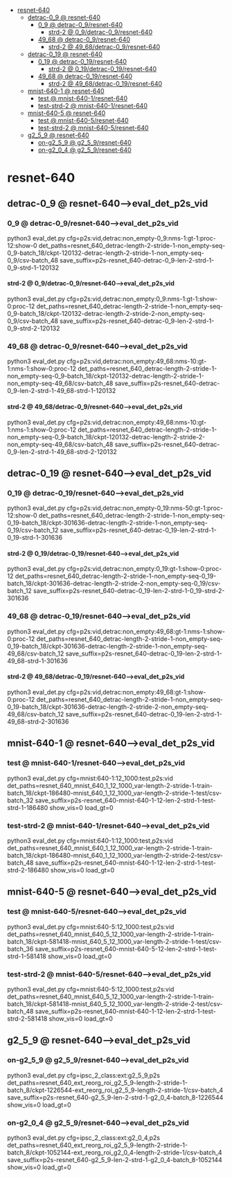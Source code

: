 <!-- MarkdownTOC -->

- [resnet-640](#resnet_64_0_)
    - [detrac-0_9       @ resnet-640](#detrac_0_9___resnet_640_)
        - [0_9       @ detrac-0_9/resnet-640](#0_9___detrac_0_9_resnet_64_0_)
            - [strd-2       @ 0_9/detrac-0_9/resnet-640](#strd_2___0_9_detrac_0_9_resnet_64_0_)
        - [49_68       @ detrac-0_9/resnet-640](#49_68___detrac_0_9_resnet_64_0_)
            - [strd-2       @ 49_68/detrac-0_9/resnet-640](#strd_2___49_68_detrac_0_9_resnet_64_0_)
    - [detrac-0_19       @ resnet-640](#detrac_0_19___resnet_640_)
        - [0_19       @ detrac-0_19/resnet-640](#0_19___detrac_0_19_resnet_640_)
            - [strd-2       @ 0_19/detrac-0_19/resnet-640](#strd_2___0_19_detrac_0_19_resnet_64_0_)
        - [49_68       @ detrac-0_19/resnet-640](#49_68___detrac_0_19_resnet_640_)
            - [strd-2       @ 49_68/detrac-0_19/resnet-640](#strd_2___49_68_detrac_0_19_resnet_640_)
    - [mnist-640-1       @ resnet-640](#mnist_640_1___resnet_640_)
        - [test       @ mnist-640-1/resnet-640](#test___mnist_640_1_resnet_640_)
        - [test-strd-2       @ mnist-640-1/resnet-640](#test_strd_2___mnist_640_1_resnet_640_)
    - [mnist-640-5       @ resnet-640](#mnist_640_5___resnet_640_)
        - [test       @ mnist-640-5/resnet-640](#test___mnist_640_5_resnet_640_)
        - [test-strd-2       @ mnist-640-5/resnet-640](#test_strd_2___mnist_640_5_resnet_640_)
    - [g2_5_9       @ resnet-640](#g2_5_9___resnet_640_)
        - [on-g2_5_9       @ g2_5_9/resnet-640](#on_g2_5_9___g2_5_9_resnet_64_0_)
        - [on-g2_0_4       @ g2_5_9/resnet-640](#on_g2_0_4___g2_5_9_resnet_64_0_)

<!-- /MarkdownTOC -->

<a id="resnet_64_0_"></a>
# resnet-640
<a id="detrac_0_9___resnet_640_"></a>
## detrac-0_9       @ resnet-640-->eval_det_p2s_vid
<a id="49_68___detrac_0_9_resnet_640_vi_d_"></a>
<a id="0_9___detrac_0_9_resnet_64_0_"></a>
### 0_9       @ detrac-0_9/resnet-640-->eval_det_p2s_vid
python3 eval_det.py cfg=p2s:vid,detrac:non_empty-0_9:nms-1:gt-1:proc-12:show-0 det_paths=resnet_640_detrac-length-2-stride-1-non_empty-seq-0_9-batch_18/ckpt-120132-detrac-length-2-stride-1-non_empty-seq-0_9/csv-batch_48 save_suffix=p2s-resnet_640-detrac-0_9-len-2-strd-1-0_9-strd-1-120132
<a id="strd_2___0_9_detrac_0_9_resnet_64_0_"></a>
#### strd-2       @ 0_9/detrac-0_9/resnet-640-->eval_det_p2s_vid
python3 eval_det.py cfg=p2s:vid,detrac:non_empty:0_9:nms-1:gt-1:show-0:proc-12 det_paths=resnet_640_detrac-length-2-stride-1-non_empty-seq-0_9-batch_18/ckpt-120132-detrac-length-2-stride-2-non_empty-seq-0_9/csv-batch_48 save_suffix=p2s-resnet_640-detrac-0_9-len-2-strd-1-0_9-strd-2-120132
<a id="49_68___detrac_0_9_resnet_64_0_"></a>
### 49_68       @ detrac-0_9/resnet-640-->eval_det_p2s_vid
python3 eval_det.py cfg=p2s:vid,detrac:non_empty:49_68:nms-10:gt-1:nms-1:show-0:proc-12 det_paths=resnet_640_detrac-length-2-stride-1-non_empty-seq-0_9-batch_18/ckpt-120132-detrac-length-2-stride-1-non_empty-seq-49_68/csv-batch_48 save_suffix=p2s-resnet_640-detrac-0_9-len-2-strd-1-49_68-strd-1-120132
<a id="strd_2___49_68_detrac_0_9_resnet_64_0_"></a>
#### strd-2       @ 49_68/detrac-0_9/resnet-640-->eval_det_p2s_vid
python3 eval_det.py cfg=p2s:vid,detrac:non_empty:49_68:nms-10:gt-1:nms-1:show-0:proc-12  det_paths=resnet_640_detrac-length-2-stride-1-non_empty-seq-0_9-batch_18/ckpt-120132-detrac-length-2-stride-2-non_empty-seq-49_68/csv-batch_48 save_suffix=p2s-resnet_640-detrac-0_9-len-2-strd-1-49_68-strd-2-120132

<a id="detrac_0_19___resnet_640_"></a>
## detrac-0_19       @ resnet-640-->eval_det_p2s_vid
<a id="49_68___detrac_0_9_resnet_640_vi_d_"></a>
<a id="0_19___detrac_0_19_resnet_640_"></a>
### 0_19       @ detrac-0_19/resnet-640-->eval_det_p2s_vid
python3 eval_det.py cfg=p2s:vid,detrac:non_empty-0_19:nms-50:gt-1:proc-12:show-0 det_paths=resnet_640_detrac-length-2-stride-1-non_empty-seq-0_19-batch_18/ckpt-301636-detrac-length-2-stride-1-non_empty-seq-0_19/csv-batch_12 save_suffix=p2s-resnet_640-detrac-0_19-len-2-strd-1-0_19-strd-1-301636
<a id="strd_2___0_19_detrac_0_19_resnet_64_0_"></a>
#### strd-2       @ 0_19/detrac-0_19/resnet-640-->eval_det_p2s_vid
python3 eval_det.py cfg=p2s:vid,detrac:non_empty:0_19:gt-1:show-0:proc-12 det_paths=resnet_640_detrac-length-2-stride-1-non_empty-seq-0_19-batch_18/ckpt-301636-detrac-length-2-stride-2-non_empty-seq-0_19/csv-batch_12 save_suffix=p2s-resnet_640-detrac-0_19-len-2-strd-1-0_19-strd-2-301636
<a id="49_68___detrac_0_19_resnet_640_"></a>
### 49_68       @ detrac-0_19/resnet-640-->eval_det_p2s_vid
python3 eval_det.py cfg=p2s:vid,detrac:non_empty:49_68:gt-1:nms-1:show-0:proc-12 det_paths=resnet_640_detrac-length-2-stride-1-non_empty-seq-0_19-batch_18/ckpt-301636-detrac-length-2-stride-1-non_empty-seq-49_68/csv-batch_12 save_suffix=p2s-resnet_640-detrac-0_19-len-2-strd-1-49_68-strd-1-301636
<a id="strd_2___49_68_detrac_0_19_resnet_640_"></a>
#### strd-2       @ 49_68/detrac-0_19/resnet-640-->eval_det_p2s_vid
python3 eval_det.py cfg=p2s:vid,detrac:non_empty:49_68:gt-1:show-0:proc-12  det_paths=resnet_640_detrac-length-2-stride-1-non_empty-seq-0_19-batch_18/ckpt-301636-detrac-length-2-stride-2-non_empty-seq-49_68/csv-batch_12 save_suffix=p2s-resnet_640-detrac-0_19-len-2-strd-1-49_68-strd-2-301636

<a id="mnist_640_1___resnet_640_"></a>
## mnist-640-1       @ resnet-640-->eval_det_p2s_vid
<a id="test___mnist_640_1_resnet_640_"></a>
### test       @ mnist-640-1/resnet-640-->eval_det_p2s_vid
python3 eval_det.py cfg=mnist:640-1:12_1000:test,p2s:vid det_paths=resnet_640_mnist_640_1_12_1000_var-length-2-stride-1-train-batch_18/ckpt-186480-mnist_640_1_12_1000_var-length-2-stride-1-test/csv-batch_32 save_suffix=p2s-resnet_640-mnist-640-1-12-len-2-strd-1-test-strd-1-186480 show_vis=0 load_gt=0
<a id="test_strd_2___mnist_640_1_resnet_640_"></a>
### test-strd-2       @ mnist-640-1/resnet-640-->eval_det_p2s_vid
python3 eval_det.py cfg=mnist:640-1:12_1000:test,p2s:vid det_paths=resnet_640_mnist_640_1_12_1000_var-length-2-stride-1-train-batch_18/ckpt-186480-mnist_640_1_12_1000_var-length-2-stride-2-test/csv-batch_48 save_suffix=p2s-resnet_640-mnist-640-1-12-len-2-strd-1-test-strd-2-186480 show_vis=0 load_gt=0
<a id="mnist_640_5___resnet_640_"></a>
## mnist-640-5       @ resnet-640-->eval_det_p2s_vid
<a id="test___mnist_640_5_resnet_640_"></a>
### test       @ mnist-640-5/resnet-640-->eval_det_p2s_vid
python3 eval_det.py cfg=mnist:640-5:12_1000:test,p2s:vid det_paths=resnet_640_mnist_640_5_12_1000_var-length-2-stride-1-train-batch_18/ckpt-581418-mnist_640_5_12_1000_var-length-2-stride-1-test/csv-batch_36 save_suffix=p2s-resnet_640-mnist-640-5-12-len-2-strd-1-test-strd-1-581418 show_vis=0 load_gt=0
<a id="test_strd_2___mnist_640_5_resnet_640_"></a>
### test-strd-2       @ mnist-640-5/resnet-640-->eval_det_p2s_vid
python3 eval_det.py cfg=mnist:640-5:12_1000:test,p2s:vid det_paths=resnet_640_mnist_640_5_12_1000_var-length-2-stride-1-train-batch_18/ckpt-581418-mnist_640_5_12_1000_var-length-2-stride-2-test/csv-batch_48 save_suffix=p2s-resnet_640-mnist-640-1-12-len-2-strd-1-test-strd-2-581418 show_vis=0 load_gt=0

<a id="g2_5_9___resnet_640_"></a>
## g2_5_9       @ resnet-640-->eval_det_p2s_vid
<a id="on_g2_5_9___g2_5_9_resnet_64_0_"></a>
### on-g2_5_9       @ g2_5_9/resnet-640-->eval_det_p2s_vid
python3 eval_det.py cfg=ipsc_2_class:ext:g2_5_9,p2s det_paths=resnet_640_ext_reorg_roi_g2_5_9-length-2-stride-1-batch_8/ckpt-1226544-ext_reorg_roi_g2_5_9-length-2-stride-1/csv-batch_4 save_suffix=p2s-resnet_640-g2_5_9-len-2-strd-1-g2_0_4-batch_8-1226544 show_vis=0 load_gt=0
<a id="on_g2_0_4___g2_5_9_resnet_64_0_"></a>
### on-g2_0_4       @ g2_5_9/resnet-640-->eval_det_p2s_vid
python3 eval_det.py cfg=ipsc_2_class:ext:g2_0_4,p2s det_paths=resnet_640_ext_reorg_roi_g2_5_9-length-2-stride-1-batch_8/ckpt-1052144-ext_reorg_roi_g2_0_4-length-2-stride-1/csv-batch_4 save_suffix=p2s-resnet_640-g2_5_9-len-2-strd-1-g2_0_4-batch_8-1052144 show_vis=0 load_gt=0

